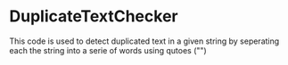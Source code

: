 ﻿# DuplicateTextChecker

This code is used to detect duplicated text in a given string by seperating each the string into a serie of words using qutoes ("")

